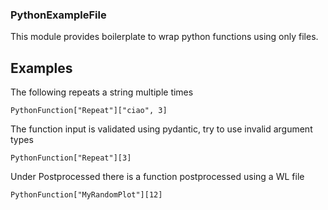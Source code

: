 
### PythonExampleFile

This module provides boilerplate to wrap python functions using only files.

## Examples

The following repeats a string multiple times

```
PythonFunction["Repeat"]["ciao", 3]
```

The function input is validated using pydantic, try to use invalid argument types

```
PythonFunction["Repeat"][3]
```

Under Postprocessed there is a function postprocessed using a WL file

```
PythonFunction["MyRandomPlot"][12]
```